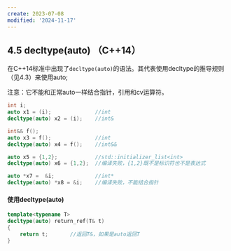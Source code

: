 ```yaml
---
create: 2023-07-08
modified: '2024-11-17'
---
```


## 4.5 decltype(auto) （C++14）

在C++14标准中出现了`decltype(auto)`的语法。其代表使用decltype的推导规则（见4.3）来使用auto;

注意：它不能和正常auto一样结合指针，引用和cv运算符。

```C++
int i;
auto x1 = (i);				//int
decltype(auto) x2 = (i);	//int&

int&& f();
auto x3 = f();				//int
decltype(auto) x4 = f();	//int&&

auto x5 = {1,2};			//std::initializer_list<int>
decltype(auto) x6 = {1,2};	//编译失败，{1,2}既不是标识符也不是表达式

auto *x7 =  &i;				//int*
decltype(auto) *x8 = &i;	//编译失败，不能结合指针
```



#### 使用decltype(auto)

```C++
template<typename T>
decltype(auto) return_ref(T& t)
{
	return t;		//返回T&，如果是auto返回T
}
```